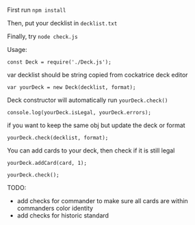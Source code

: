 First run <code>npm install</code>

Then, put your decklist in <code>decklist.txt</code>

Finally, try <code>node check.js</code>

Usage:

<code>const Deck = require('./Deck.js');</code>
  
var decklist should be string copied from cockatrice deck editor

<code>var yourDeck = new Deck(decklist, format);</code>
  
Deck constructor will automatically run <code>yourDeck.check()</code>

<code>console.log(yourDeck.isLegal, yourDeck.errors);</code>
  
if you want to keep the same obj but update the deck or format

<code>yourDeck.check(decklist, format);</code>
  
You can add cards to your deck, then check if it is still legal

<code>yourDeck.addCard(card, 1);</code>

<code>yourDeck.check();</code>


TODO:
- add checks for commander to make sure all cards are within commanders color identity 
- add checks for historic standard
